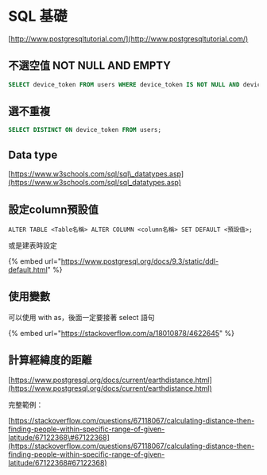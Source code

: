 # SQL 基礎

[http://www.postgresqltutorial.com/](http://www.postgresqltutorial.com/)

## 不選空值 NOT NULL AND EMPTY

```sql
SELECT device_token FROM users WHERE device_token IS NOT NULL AND device_token != '';
```

## 選不重複

```sql
SELECT DISTINCT ON device_token FROM users;
```

## Data type

[https://www.w3schools.com/sql/sql\_datatypes.asp](https://www.w3schools.com/sql/sql_datatypes.asp)

## 設定column預設值

```text
ALTER TABLE <Table名稱> ALTER COLUMN <column名稱> SET DEFAULT <預設值>;
```

或是建表時設定

{% embed url="https://www.postgresql.org/docs/9.3/static/ddl-default.html" %}

## 使用變數

可以使用 with as，後面一定要接著 select 語句

{% embed url="https://stackoverflow.com/a/18010878/4622645" %}

## 計算經緯度的距離

[https://www.postgresql.org/docs/current/earthdistance.html](https://www.postgresql.org/docs/current/earthdistance.html)

完整範例：

[https://stackoverflow.com/questions/67118067/calculating-distance-then-finding-people-within-specific-range-of-given-latitude/67122368\#67122368](https://stackoverflow.com/questions/67118067/calculating-distance-then-finding-people-within-specific-range-of-given-latitude/67122368#67122368)

